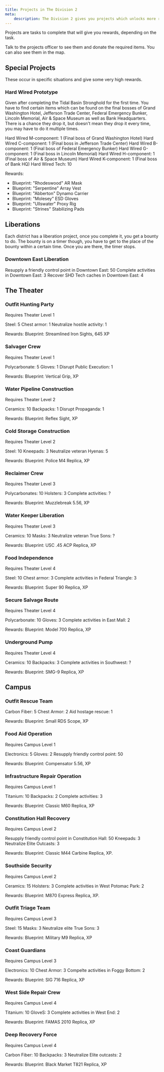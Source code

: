 ```yaml
---
title: Projects in The Division 2
meta:
    description: The Division 2 gives you projects which unlocks more rewards. All you need to know about them can be found here.
---
```


Projects are tasks to complete that will give you rewards, depending on the task.

Talk to the projects officer to see them and donate the required items. You can also see them in the map.

## Special Projects

These occur in specific situations and give some very high rewards.

### Hard Wired Prototype

Given after completing the Tidal Basin Stronghold for the first time. You have to find certain items which can be found on the final bosses of Grand Washington Hotel, Jefferson Trade Center, Federal Emergency Bunker, Lincoln Memorial, Air & Space Museum as well as Bank Headquarters. There is a chance they drop it, but doesn't mean they drop it every time, you may have to do it multiple times.

Hard Wired M-component: 1 (Final boss of Grand Washington Hotel)
Hard Wired C-component: 1 (Final boss in Jefferson Trade Center)
Hard Wired B-component: 1 (Final boss of Federal Emergency Bunker)
Hard Wired G-component: 1 (Final boss in Lincoln Memorial)
Hard Wired H-component: 1 (Final boss of Air & Space Museum)
Hard Wired K-component: 1 (Final boss of Bank HQ)
Hard Wired Tech: 10

Rewards:
- Blueprint: "Rhodeswood" AR Mask
- Blueprint: "Serpentine" Array Vest
- Blueprint: "Abberton" Dynamo Carrier
- Blueprint: "Molesey" ESD Gloves
- Blueprint: "Ullswater" Proxy Rig
- Blueprint: "Strines" Stabilizing Pads

## Liberations

Each district has a liberation project, once you complete it, you get a bounty to do. The bounty is on a timer though, you have to get to the place of the bounty within a certain time. Once you are there, the timer stops.

### Downtown East Liberation

Resupply a friendly control point in Downtown East: 50
Complete activities in Downtown East: 3
Recover SHD Tech caches in Downtown East: 4

## The Theater

### Outfit Hunting Party

Requires Theater Level 1

Steel: 5
Chest armor: 1
Neutralize hostile activity: 1

Rewards: Blueprint: Streamlined Iron Sights, 645 XP

### Salvager Crew

Requires Theater Level 1

Polycarbonate: 5
Gloves: 1
Disrupt Public Execution: 1

Rewards: Blueprint: Vertical Grip, XP

 
### Water Pipeline Construction

Requires Theater Level 2

Ceramics: 10
Backpacks: 1
Disrupt Propaganda: 1

Rewards: Blueprint: Reflex Sight, XP

### Cold Storage Construction

Requires Theater Level 2

Steel: 10
Kneepads: 3
Neutralize veteran Hyenas: 5

Rewards: Blueprint: Police M4 Replica, XP

### Reclaimer Crew

Requires Theater Level 3

Polycarbonates: 10
Holsters: 3
Complete activities: ?

Rewards: Blueprint: Muzzlebreak 5.56, XP

### Water Keeper Liberation

Requires Theater Level 3

Ceramics: 10
Masks: 3
Neutralize veteran True Sons: ?

Rewards: Blueprint: USC .45 ACP Replica, XP

### Food Independence

Requires Theater Level 4

Steel: 10
Chest armor: 3
Complete activities in Federal Triangle: 3

Rewards: Blueprint: Super 90 Replica, XP

### Secure Salvage Route

Requires Theater Level 4

Polycarbonate: 10
Gloves: 3
Complete activities in East Mall: 2

Rewards: Blueprint: Model 700 Replica, XP

### Underground Pump

Requires Theater Level 4

Ceramics: 10
Backpacks: 3
Complete activities in Southwest: ?

Rewards: Blueprint: SMG-9 Replica, XP

## Campus

### Outfit Rescue Team

Carbon Fiber: 5
Chest Armor: 2
Aid hostage rescue: 1

Rewards: Blueprint: Small RDS Scope, XP

### Food Aid Operation 

Requires Campus Level 1

Electronics: 5
Gloves: 2
Resupply friendly control point: 50

Rewards: Blueprint: Compensator 5.56, XP

### Infrastructure Repair Operation

Requires Campus Level 1

Titanium: 10
Backpacks: 2
Complete activities: 3

Rewards: Blueprint: Classic M60 Replica, XP

### Constitution Hall Recovery

Requires Campus Level 2

Resupply friendly control point in Constitution Hall: 50
Kneepads: 3
Neutralize Elite Outcasts: 3

Rewards: Blueprint: Classic M44 Carbine Replica, XP.

### Southside Security 

Requires Campus Level 2

Ceramics: 15
Holsters: 3
Complete activities in West Potomac Park: 2

Rewards: Blueprint: M870 Express Replica, XP.

### Outfit Triage Team

Requires Campus Level 3

Steel: 15
Masks: 3
Neutralize elite True Sons: 3

Rewards: Blueprint:  Military M9 Replica, XP

### Coast Guardians

Requires Campus Level 3

Electronics: 10
Chest Armor: 3
Compelte activities in Foggy Bottom: 2

Rewards: Blueprint: SIG 716 Replica, XP

### West Side Repair Crew

Requires Campus Level 4

Titanium: 10
GloveS: 3
Complete activities in West End: 2

Rewards: Blueprint: FAMAS 2010 Replica, XP

### Deep Recovery Force

Requires Campus Level 4

Carbon Fiber: 10
Backpacks: 3
Neutralize Elite outcasts: 2

Rewards: Blueprint: Black Market T821 Replica, XP